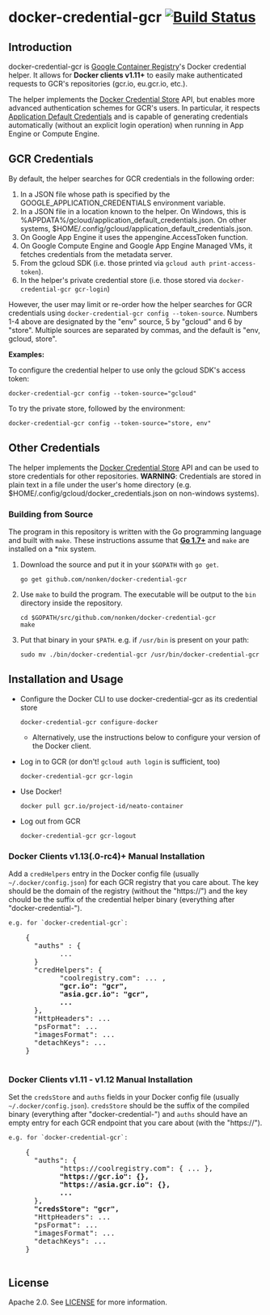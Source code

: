 # docker-credential-gcr [![Build Status](https://travis-ci.org/nonken/docker-credential-gcr.svg?branch=master)](https://travis-ci.org/nonken/docker-credential-gcr)

## Introduction

docker-credential-gcr is [Google Container Registry](https://cloud.google.com/container-registry/)'s Docker credential helper. It allows for **Docker clients v1.11+** to easily make authenticated requests to GCR's repositories (gcr.io, eu.gcr.io, etc.).

The helper implements the [Docker Credential Store](https://docs.docker.com/engine/reference/commandline/login/#/credentials-store) API, but enables more advanced authentication schemes for GCR's users. In particular, it respects [Application Default Credentials](https://developers.google.com/identity/protocols/application-default-credentials) and is capable of generating credentials automatically (without an explicit login operation) when running in App Engine or Compute Engine.

## GCR Credentials

By default, the helper searches for GCR credentials in the following order:

1. In a JSON file whose path is specified by the GOOGLE_APPLICATION_CREDENTIALS environment variable.
2. In a JSON file in a location known to the helper. 
	On Windows, this is %APPDATA%/gcloud/application_default_credentials.json.
	On other systems, $HOME/.config/gcloud/application_default_credentials.json.
3. On Google App Engine it uses the appengine.AccessToken function.
4. On Google Compute Engine and Google App Engine Managed VMs, it fetches credentials from the metadata server.
5. From the gcloud SDK (i.e. those printed via `gcloud auth print-access-token`).
6. In the helper's private credential store (i.e. those stored via `docker-credential-gcr gcr-login`)

However, the user may limit or re-order how the helper searches for GCR credentials using `docker-credential-gcr config --token-source`. Numbers 1-4 above are designated by the "env" source, 5 by "gcloud" and 6 by "store". Multiple sources are separated by commas, and the default is "env, gcloud, store".

**Examples:**

To configure the credential helper to use only the gcloud SDK's access token:
```shell
docker-credential-gcr config --token-source="gcloud"
```

To try the private store, followed by the environment:
```shell
docker-credential-gcr config --token-source="store, env"
```

## Other Credentials

The helper implements the [Docker Credential Store](https://docs.docker.com/engine/reference/commandline/login/#/credentials-store) API and can be used to store credentials for other repositories. **WARNING**: Credentials are stored in plain text in a file under the user's home directory (e.g. $HOME/.config/gcloud/docker_credentials.json on non-windows systems).

### Building from Source

The program in this repository is written with the Go programming language and built with `make`. These instructions assume that [**Go 1.7+**](https://golang.org/) and `make` are installed on a *nix system.

1. Download the source and put it in your `$GOPATH` with `go get`.

	```shell
    go get github.com/nonken/docker-credential-gcr
	```

2. Use `make` to build the program. The executable will be output to the `bin` directory inside the repository.

	```shell
    cd $GOPATH/src/github.com/nonken/docker-credential-gcr
    make
	```

3. Put that binary in your `$PATH`.
	e.g. if `/usr/bin` is present on your path:

	```shell
    sudo mv ./bin/docker-credential-gcr /usr/bin/docker-credential-gcr
	```

## Installation and Usage
* Configure the Docker CLI to use docker-credential-gcr as its credential store

	```shell
    docker-credential-gcr configure-docker
    ```
  * Alternatively, use the instructions below to configure your version of the Docker client.
  
* Log in to GCR (or don't! ```gcloud auth login``` is sufficient, too)

	```shell
    docker-credential-gcr gcr-login
    ```
* Use Docker!

	```shell
    docker pull gcr.io/project-id/neato-container
    ```
* Log out from GCR

	```shell
    docker-credential-gcr gcr-logout
    ```

### Docker Clients v1.13(.0-rc4)+ Manual Installation

Add a `credHelpers` entry in the Docker config file (usually `~/.docker/config.json`) for each GCR registry that you care about. The key should be the domain of the registry (without the "https://") and the key chould be the suffix of the credential helper binary (everything after "docker-credential-").

	e.g. for `docker-credential-gcr`:

  <pre>
    {
      "auths" : {
            ...
      }
      "credHelpers": {
            "coolregistry.com": ... ,
            <b>"gcr.io": "gcr",
            "asia.gcr.io": "gcr",
            ...</b>
      },
      "HttpHeaders": ...
      "psFormat": ...
      "imagesFormat": ...
      "detachKeys": ...
    }
  </pre>


### Docker Clients v1.11 - v1.12 Manual Installation
Set the `credsStore` and `auths` fields in your Docker config file (usually `~/.docker/config.json`). `credsStore` should be the suffix of the compiled binary (everything after "docker-credential-") and `auths` should have an empty entry for each GCR endpoint that you care about (with the "https://").

	e.g. for `docker-credential-gcr`:

  <pre>
    {
      "auths": {
            "https://coolregistry.com": { ... },
            <b>"https://gcr.io": {},
            "https://asia.gcr.io": {},
            ...</b>
      },
      <b>"credsStore": "gcr",</b>
      "HttpHeaders": ...
      "psFormat": ...
      "imagesFormat": ...
      "detachKeys": ...
    }
  </pre>

## License

Apache 2.0. See [LICENSE](LICENSE) for more information.

